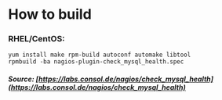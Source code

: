 # How to build

### RHEL/CentOS:

    yum install make rpm-build autoconf automake libtool
    rpmbuild -ba nagios-plugin-check_mysql_health.spec
    
##### Source: [https://labs.consol.de/nagios/check_mysql_health](https://labs.consol.de/nagios/check_mysql_health)

